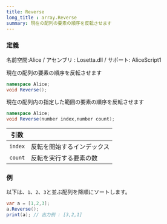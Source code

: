 ```yaml
---
title: Reverse
long_title : array.Reverse
summary: 現在の配列の要素の順序を反転させます
---
```

### 定義
名前空間:Alice / アセンブリ : Losetta.dll / サポート: AliceScript1

現在の配列の要素の順序を反転させます

```cs title="AliceScript"
namespace Alice;
void Reverse();
```

現在の配列内の指定した範囲の要素の順序を反転させます

```cs title="AliceScript"
namespace Alice;
void Reverse(number index,number count);
```

|引数| |
|-|-|
|`index`|反転を開始するインデックス|
|`count`|反転を実行する要素の数|

### 例
以下は、`1`、`2`、`3`と並ぶ配列を降順にソートします。

```cs title="AliceScript"
var a = [1,2,3];
a.Reverse();
print(a); // 出力例 : [3,2,1]
```
